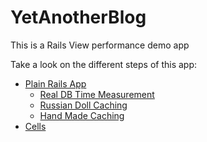 # YetAnotherBlog

This is a Rails View performance demo app

Take a look on the different steps of this app:

- [Plain Rails App](tree/plain-rails-app)
  - [Real DB Time Measurement](tree/real-db-time-measurement)
  - [Russian Doll Caching](tree/russian-doll-caching)
  - [Hand Made Caching](tree/hand-made-caching)
- [Cells](tree/use-cells)
